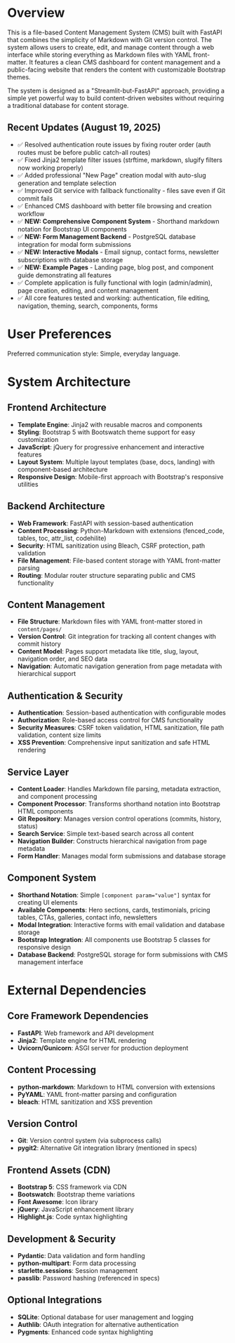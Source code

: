 # Overview

This is a file-based Content Management System (CMS) built with FastAPI that combines the simplicity of Markdown with Git version control. The system allows users to create, edit, and manage content through a web interface while storing everything as Markdown files with YAML front-matter. It features a clean CMS dashboard for content management and a public-facing website that renders the content with customizable Bootstrap themes.

The system is designed as a "Streamlit-but-FastAPI" approach, providing a simple yet powerful way to build content-driven websites without requiring a traditional database for content storage.

## Recent Updates (August 19, 2025)
- ✅ Resolved authentication route issues by fixing router order (auth routes must be before public catch-all routes)
- ✅ Fixed Jinja2 template filter issues (strftime, markdown, slugify filters now working properly)
- ✅ Added professional "New Page" creation modal with auto-slug generation and template selection
- ✅ Improved Git service with fallback functionality - files save even if Git commit fails
- ✅ Enhanced CMS dashboard with better file browsing and creation workflow
- ✅ **NEW: Comprehensive Component System** - Shorthand markdown notation for Bootstrap UI components
- ✅ **NEW: Form Management Backend** - PostgreSQL database integration for modal form submissions
- ✅ **NEW: Interactive Modals** - Email signup, contact forms, newsletter subscriptions with database storage
- ✅ **NEW: Example Pages** - Landing page, blog post, and component guide demonstrating all features
- ✅ Complete application is fully functional with login (admin/admin), page creation, editing, and content management
- ✅ All core features tested and working: authentication, file editing, navigation, theming, search, components, forms

# User Preferences

Preferred communication style: Simple, everyday language.

# System Architecture

## Frontend Architecture
- **Template Engine**: Jinja2 with reusable macros and components
- **Styling**: Bootstrap 5 with Bootswatch theme support for easy customization
- **JavaScript**: jQuery for progressive enhancement and interactive features
- **Layout System**: Multiple layout templates (base, docs, landing) with component-based architecture
- **Responsive Design**: Mobile-first approach with Bootstrap's responsive utilities

## Backend Architecture
- **Web Framework**: FastAPI with session-based authentication
- **Content Processing**: Python-Markdown with extensions (fenced_code, tables, toc, attr_list, codehilite)
- **Security**: HTML sanitization using Bleach, CSRF protection, path validation
- **File Management**: File-based content storage with YAML front-matter parsing
- **Routing**: Modular router structure separating public and CMS functionality

## Content Management
- **File Structure**: Markdown files with YAML front-matter stored in `content/pages/`
- **Version Control**: Git integration for tracking all content changes with commit history
- **Content Model**: Pages support metadata like title, slug, layout, navigation order, and SEO data
- **Navigation**: Automatic navigation generation from page metadata with hierarchical support

## Authentication & Security
- **Authentication**: Session-based authentication with configurable modes
- **Authorization**: Role-based access control for CMS functionality
- **Security Measures**: CSRF token validation, HTML sanitization, file path validation, content size limits
- **XSS Prevention**: Comprehensive input sanitization and safe HTML rendering

## Service Layer
- **Content Loader**: Handles Markdown file parsing, metadata extraction, and component processing
- **Component Processor**: Transforms shorthand notation into Bootstrap HTML components
- **Git Repository**: Manages version control operations (commits, history, status)
- **Search Service**: Simple text-based search across all content
- **Navigation Builder**: Constructs hierarchical navigation from page metadata
- **Form Handler**: Manages modal form submissions and database storage

## Component System
- **Shorthand Notation**: Simple `[component param="value"]` syntax for creating UI elements
- **Available Components**: Hero sections, cards, testimonials, pricing tables, CTAs, galleries, contact info, newsletters
- **Modal Integration**: Interactive forms with email validation and database storage
- **Bootstrap Integration**: All components use Bootstrap 5 classes for responsive design
- **Database Backend**: PostgreSQL storage for form submissions with CMS management interface

# External Dependencies

## Core Framework Dependencies
- **FastAPI**: Web framework and API development
- **Jinja2**: Template engine for HTML rendering
- **Uvicorn/Gunicorn**: ASGI server for production deployment

## Content Processing
- **python-markdown**: Markdown to HTML conversion with extensions
- **PyYAML**: YAML front-matter parsing and configuration
- **bleach**: HTML sanitization and XSS prevention

## Version Control
- **Git**: Version control system (via subprocess calls)
- **pygit2**: Alternative Git integration library (mentioned in specs)

## Frontend Assets (CDN)
- **Bootstrap 5**: CSS framework via CDN
- **Bootswatch**: Bootstrap theme variations
- **Font Awesome**: Icon library
- **jQuery**: JavaScript enhancement library
- **Highlight.js**: Code syntax highlighting

## Development & Security
- **Pydantic**: Data validation and form handling
- **python-multipart**: Form data processing
- **starlette.sessions**: Session management
- **passlib**: Password hashing (referenced in specs)

## Optional Integrations
- **SQLite**: Optional database for user management and logging
- **Authlib**: OAuth integration for alternative authentication
- **Pygments**: Enhanced code syntax highlighting